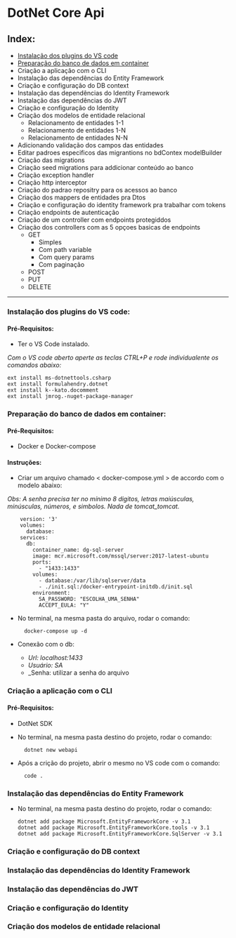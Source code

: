 # DotNet Core Api

## Index:

* [Instalação dos plugins do VS code](#instalação-dos-plugins-do-vs-code)
* [Preparação do banco de dados em container](#Preparação-do-banco-de-dados-em-container)
* Criação a aplicação com o CLI
* Instalação das dependências do Entity Framework
* Criação e configuração do DB context
* Instalação das dependências do Identity Framework
* Instalação das dependências do JWT
* Criação e configuração do Identity
* Criação dos modelos de entidade relacional
    * Relacionamento de entidades 1-1
    * Relacionamento de entidades 1-N
    * Relacionamento de entidades N-N
* Adicionando validação dos campos das entidades
* Editar padroes especificos das migrantions no bdContex modelBuilder
* Criação das migrations
* Criação seed migrations para addicionar conteúdo ao banco
* Criação exception handler
* Criação http interceptor
* Criação do padrao repositry para os acessos ao banco
* Criação dos mappers de entidades pra Dtos
* Criação e configuração do identity framework pra trabalhar com tokens
* Criação endpoints de autenticação
* Criação  de um controller com endpoints protegiddos
* Criação dos controllers com as 5 opçoes basicas de endpoints
    * GET  
        * Simples
        * Com path variable
        * Com query params
        * Com paginação
    * POST
    * PUT
    * DELETE

---
    
### Instalação dos plugins do VS code:
#### Pré-Requisitos:
* Ter o VS Code instalado.

_Com o VS code aberto aperte as teclas CTRL+P e rode individualente os comandos abaixo:_

    ext install ms-dotnettools.csharp
    ext install formulahendry.dotnet
    ext install k--kato.docomment
    ext install jmrog.-nuget-package-manager

### Preparação do banco de dados em container:

#### Pré-Requisitos:
* Docker e Docker-compose

#### Instruções:
* Criar um arquivo chamado < docker-compose.yml > de accordo com o modelo abaixo:

_Obs: A senha precisa ter no mínimo 8 digitos, letras maiúsculas, minúsculas, números, e simbolos. Nada de tomcat_tomcat._

        version: '3'
        volumes:
          database:
        services:
          db:
            container_name: dg-sql-server
            image: mcr.microsoft.com/mssql/server:2017-latest-ubuntu
            ports: 
              - "1433:1433"
            volumes:
              - database:/var/lib/sqlserver/data
              - ./init.sql:/docker-entrypoint-initdb.d/init.sql
            environment:
              SA_PASSWORD: "ESCOLHA_UMA_SENHA"
              ACCEPT_EULA: "Y"
   
* No terminal, na mesma pasta do arquivo, rodar o comando:

        docker-compose up -d
* Conexão com o db:
    * _Url: localhost:1433_
    * _Usuário: SA_
    * _Senha: utilizar a senha do arquivo

### Criação a aplicação com o CLI
#### Pré-Requisitos:
* DotNet SDK 
* No terminal, na mesma pasta destino do projeto, rodar o comando:

        dotnet new webapi

* Após a crição do projeto, abrir o mesmo no VS code com o comando:
        
        code .

### Instalação das dependências do Entity Framework
* No terminal, na mesma pasta destino do projeto, rodar o comando:

      dotnet add package Microsoft.EntityFrameworkCore -v 3.1
      dotnet add package Microsoft.EntityFrameworkCore.tools -v 3.1
      dotnet add package Microsoft.EntityFrameworkCore.SqlServer -v 3.1

### Criação e configuração do DB context
### Instalação das dependências do Identity Framework
### Instalação das dependências do JWT
### Criação e configuração do Identity
### Criação dos modelos de entidade relacional